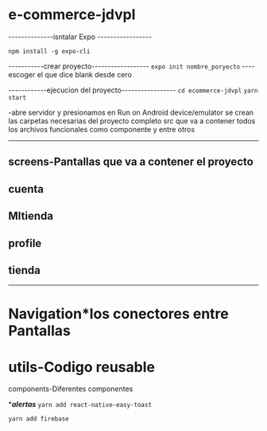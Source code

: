 # e-commerce-jdvpl

--------------isntalar Expo -----------------

`npm install -g expo-cli`

-----------crear proyecto------------------
`expo init nombre_poryecto`
----escoger el que dice blank desde cero

------------ejecucion del proyecto-----------------
`cd ecommerce-jdvpl`
`yarn start`

-abre servidor y presionamos en Run on Android device/emulator
se crean las carpetas necesarias del proyecto completo
src que va a contener todos los archivos funcionales como componente y entre otros

---

## screens-Pantallas que va a contener el proyecto

## cuenta

## MItienda

## profile

## tienda

---

# Navigation\*los conectores entre Pantallas

# utils-Codigo reusable

components-Diferentes componentes

\***_alertas_**
`yarn add react-native-easy-toast`

`yarn add firebase`
